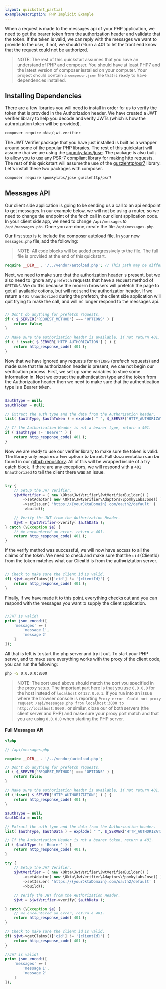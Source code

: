 ```yaml
---
layout: quickstart_partial
exampleDescription: PHP Implicit Example
---
```



When a request is made to the messages api of your PHP application, we need to get the bearer token from the 
authorization header and validate that the token. If the token is valid, we can reply with the messages we want to 
provide to the user, if not, we should return a 401 to let the front end know that the request could not be authorized.

> NOTE: The rest of this quickstart assumes that you have an understand of PHP and composer. You should have at least
 PHP7 and the latest version of composer installed on your computer. Your project should contain a `composer.json` 
 file that is ready to have dependencies installed.
 
## Installing Dependencies
There are a few libraries you will need to install in order for us to verify the token that is provided in the 
Authorization header. We have created a JWT verifier library to help you decode and verify JWTs (which is how the 
authroization token will be provided).

```bash
composer require okta/jwt-verifier
```

The JWT Verifier package that you have just installed is built as a wrapper around some of the popular PHP libraries.
 The rest of this quickstart will assume that we are using the [spomky-labs/jose](https://packagist.org/packages/spomky-labs/jose). 
The package is also built to allow you to use any PSR-7 compliant library for making http requests. The rest of this 
quickstart will assume the use of the [guzzlehttp/psr7](https://packagist.org/packages/guzzlehttp/psr7) library. 
Let's install these two packages with composer.

```bash
composer require spomkylabs/jose guzzlehttp/psr7
```

## Messages API
Our client side application is going to be sending us a call to an api endpoint to get messages. In our example below,
 we will not be using a router, so we need to change the endpoint of the fetch call in our client application code. 
 In your client side app, we need to change `/api/messages` to `/api/messages.php`. Once you are done, create the 
 file `/api/messages.php`
 
Our first step is to include the composer autoload file.  In your new `messages.php` file, add the following:
 
 
> NOTE: All code blocks will be added progressively to the file. The full file is provided at the end of this quickstart.
 
```php
require __DIR__ . '/../vendor/autoload.php'; // This path may be different for you. 
```
 
Next, we need to make sure that the authorization header is present, but we also need to ignore any `prefetch` 
requests that have a request method of `OPTIONS`. We do this because the modern browsers will prefetch the page to 
get all available options, but will not send the authorization header. If we return a `401 Unauthorized` during the 
prefetch, the client side application will quit trying to make the call, and will no longer respond to the messages 
api.

```php

// Don't do anything for prefetch requests.
if ( $_SERVER['REQUEST_METHOD'] === 'OPTIONS' ) {
    return false;
}

// Make sure the authorization header is available, if not return 401.
if ( ! isset( $_SERVER['HTTP_AUTHORIZATION'] ) ) {
    return http_response_code( 401 );
}
```

Now that we have ignored any requests for `OPTIONS` (prefetch requests) and made sure that the authorization header 
is present, we can not begin our verification process.  First, we set up some variables to store some information in.
 Next we extract the authentication type and the token from the Authorization header then we need to make sure that 
 the authentication type is a Bearer token.
 
```php

$authType = null;
$authToken = null;

// Extract the auth type and the data from the Authorization header.
list( $authType, $authToken ) = explode( " ", $_SERVER['HTTP_AUTHORIZATION'], 2 );

// If the Authorization Header is not a bearer type, return a 401.
if ( $authType != 'Bearer' ) {
    return http_response_code( 401 );
}

```

Now we are ready to use our verifier library to make sure the token is valid. The library only requires a few options
 to be set. Full documentation can be found in our [github repository](https://github.com/okta/okta-jwt-verifier-php). 
 All of this will be wrapped inside of a try catch block. If there are any exceptions, we will respond with a `401 
 Unauthorized` to tell the client there was an issue.

```php

try {
    // Setup the JWT Verifier.
    $jwtVerifier = ( new \Okta\JwtVerifier\JwtVerifierBuilder() )
        ->setAdaptor( new \Okta\JwtVerifier\Adaptors\SpomkyLabsJose() )
        ->setIssuer( 'https://{yourOktaDomain}.com/oauth2/default' )
        ->build();

    // Verify the JWT from the Authorization Header.
    $jwt = $jwtVerifier->verify( $authData );
} catch (\Exception $e) {
    // We encountered an error, return a 401.
    return http_response_code( 401 );
}
```

If the verify method was successful, we will now have access to all the claims of the token. We need to check and 
make sure that the `cid` (ClientId) from the token matches what our ClientId is from the authoriztation server.

```php

// Check to make sure the client id is valid.
if( $jwt->getClaims()['cid'] != '{clientId}') {
    return http_response_code( 401 );
}
```

Finally, if we have made it to this point, everything checks out and you can respond with the messages you want to 
supply the client application.

```php

//JWT is valid!
print json_encode([
    'messages' => [
        'message 1',
        'message 2'
    ]
]);

```

All that is left is to start the php server and try it out. To start your PHP server, and to make sure everything 
works with the proxy of the client code, you can run the following:

```bash
php -S 0.0.0.0:8000
```

> NOTE: The port used above should match the port you specified in the proxy setup. The important part here is that 
you use `0.0.0.0` for the host instead of `localhost` or `127.0.0.1`.  If you run into an issue where the browser 
console is reporting `Proxy error: Could not proxy request /api/messages.php from localhost:3000 to 
http://localhost:8000.` or similar, close our of both servers (the client server and PHP) and make sure your proxy 
port match and that you are using `0.0.0.0` when starting the PHP server.

#### Full Messages API

```php
<?php

// /api/messages.php

require __DIR__ . '/../vendor/autoload.php';

// Don't do anything for prefetch requests.
if ( $_SERVER['REQUEST_METHOD'] === 'OPTIONS' ) {
    return false;
}

// Make sure the authorization header is available, if not return 401.
if (!isset( $_SERVER['HTTP_AUTHORIZATION'] ) ) {
    return http_response_code( 401 );
}

$authType = null;
$authData = null;

// Extract the auth type and the data from the Authorization header.
list( $authType, $authData ) = explode( " ", $_SERVER['HTTP_AUTHORIZATION'], 2 );

// If the Authorization Header is not a bearer token, return a 401.
if ( $authType != 'Bearer' ) {
    return http_response_code( 401 );
}

try {
    // Setup the JWT Verifier.
    $jwtVerifier = ( new \Okta\JwtVerifier\JwtVerifierBuilder() )
        ->setAdaptor( new \Okta\JwtVerifier\Adaptors\SpomkyLabsJose() )
        ->setIssuer( 'https://{yourOktaDomain}.com/oauth2/default' )
        ->build();

    // Verify the JWT from the Authorization Header.
    $jwt = $jwtVerifier->verify( $authData );

} catch (\Exception $e) {
    // We encountered an error, return a 401.
    return http_response_code( 401 );
}

// Check to make sure the client id is valid.
if( $jwt->getClaims()['cid'] != '{clientId}') {
    return http_response_code( 401 );
}

//JWT is valid!
print json_encode([
    'messages' => [
        'message 1',
        'message 2'
    ]
]);

```